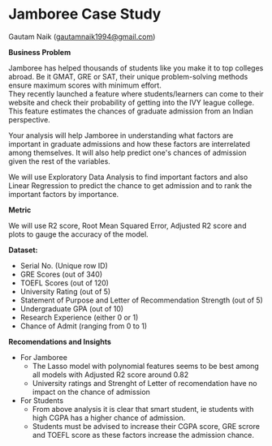 # Jamboree Case Study

Gautam Naik (gautamnaik1994@gmail.com)

**Business Problem**

Jamboree has helped thousands of students like you make it to top colleges abroad. Be it GMAT, GRE or SAT, their unique problem-solving methods ensure maximum scores with minimum effort.  
They recently launched a feature where students/learners can come to their website and check their probability of getting into the IVY league college. This feature estimates the chances of graduate admission from an Indian perspective.

Your analysis will help Jamboree in understanding what factors are important in graduate admissions and how these factors are interrelated among themselves. It will also help predict one's chances of admission given the rest of the variables.

We will use Exploratory Data Analysis to find important factors and also Linear Regression to predict the chance to get admission and to rank the important factors by importance.

**Metric**

We will use R2 score, Root Mean Squared Error, Adjusted R2 score and plots to gauge the accuracy of the model.

**Dataset:**

*   Serial No. (Unique row ID)
*   GRE Scores (out of 340)
*   TOEFL Scores (out of 120)
*   University Rating (out of 5)
*   Statement of Purpose and Letter of Recommendation Strength (out of 5)
*   Undergraduate GPA (out of 10)
*   Research Experience (either 0 or 1)
*   Chance of Admit (ranging from 0 to 1)

**Recomendations and Insights**

- For Jamboree
  - The Lasso model with polynomial features seems to be best among all models with Adjusted R2 score around 0.82
  - University ratings and Strenght of Letter of recomendation have no impact on the chance of admission
- For Students
  - From above analysis it is clear that smart student, ie students with high CGPA has a higher chance of admission.
  - Students must be advised to increase their CGPA score, GRE scrore and TOEFL score as these factors increase the admission chance.



